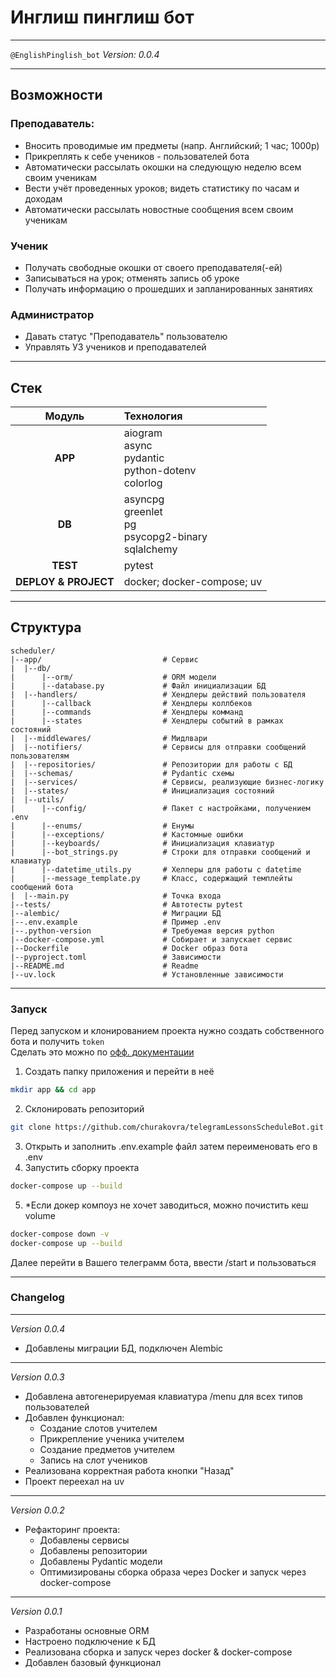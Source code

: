 # Инглиш пинглиш бот
___
`@EnglishPinglish_bot` _Version: 0.0.4_
___
## Возможности
### Преподаватель:
- Вносить проводимые им предметы (напр. Английский; 1 час; 1000р)
- Прикреплять к себе учеников - пользователей бота
- Автоматически рассылать окошки на следующую неделю всем своим ученикам
- Вести учёт проведенных уроков; видеть статистику по часам и доходам
- Автоматически рассылать новостные сообщения всем своим ученикам
### Ученик
- Получать свободные окошки от своего преподавателя(-ей)
- Записываться на урок; отменять запись об уроке
- Получать информацию о прошедших и запланированных занятиях
### Администратор
- Давать статус "Преподаватель" пользователю
- Управлять УЗ учеников и преподавателей
___
## Стек

|        Модуль        | Технология                                                         |
|:--------------------:|:-------------------------------------------------------------------|
|       **APP**        | aiogram  <br>async  <br>pydantic  <br>python-dotenv <br>colorlog   |
|        **DB**        | asyncpg  <br>greenlet  <br>pg  <br>psycopg2-binary  <br>sqlalchemy |
|       **TEST**       | pytest                                                             |
| **DEPLOY & PROJECT** | docker; docker-compose; uv                                         |
___
## Структура 
```
scheduler/
|--app/                           # Сервис
|  |--db/
|      |--orm/                    # ORM модели
|      |--database.py             # Файл инициализации БД
|  |--handlers/                   # Хендлеры действий пользователя
|      |--callback                # Хендлеры коллбеков
|      |--commands                # Хендлеры комманд
|      |--states                  # Хендлеры событий в рамках состояний
|  |--middlewares/                # Мидлвари
|  |--notifiers/                  # Сервисы для отправки сообщений пользователям
|  |--repositories/               # Репозитории для работы с БД
|  |--schemas/                    # Pydantic схемы
|  |--services/                   # Сервисы, реализующие бизнес-логику
|  |--states/                     # Инициализация состояний
|  |--utils/
|      |--config/                 # Пакет с настройками, получением .env
|      |--enums/                  # Енумы
|      |--exceptions/             # Кастомные ошибки
|      |--keyboards/              # Инициализация клавиатур
|      |--bot_strings.py          # Строки для отправки сообщений и клавиатур
|      |--datetime_utils.py       # Хелперы для работы с datetime
|      |--message_template.py     # Класс, содержащий темплейты сообщений бота
|  |--main.py                     # Точка входа
|--tests/                         # Автотесты pytest
|--alembic/                       # Миграции БД
|--.env.example                   # Пример .env
|--.python-version                # Требуемая версия python
|--docker-compose.yml             # Собирает и запускает сервис
|--Dockerfile                     # Docker образ бота
|--pyproject.toml                 # Зависимости
|--README.md                      # Readme
|--uv.lock                        # Установленные зависимости
```
___
### Запуск
Перед запуском и клонированием проекта нужно создать собственного бота и получить `token`  
Сделать это можно по [офф. документации](https://core.telegram.org/bots/api#authorizing-your-bot)

1. Создать папку приложения и перейти в неё  
```bash
mkdir app && cd app
```
2. Склонировать репозиторий  
```bash
git clone https://github.com/churakovra/telegramLessonsScheduleBot.git .
```
3. Открыть и заполнить .env.example файл затем переименовать его в .env
4. Запустить сборку проекта
```bash
docker-compose up --build
```
5. *Если докер компоуз не хочет заводиться, можно почистить кеш volume
```bash
docker-compose down -v
docker-compose up --build
```
Далее перейти в Вашего телеграмм бота, ввести /start и пользоваться

___
### Changelog
___
_Version 0.0.4_
- Добавлены миграции БД, подключен Alembic
___
_Version 0.0.3_
- Добавлена автогенерируемая клавиатура /menu для всех типов пользователей
- Добавлен функционал:
  - Создание слотов учителем
  - Прикрепление ученика учителем
  - Создание предметов учителем
  - Запись на слот учеников
- Реализована корректная работа кнопки "Назад"
- Проект переехал на uv
___
_Version 0.0.2_
- Рефакторинг проекта:
  - Добавлены сервисы
  - Добавлены репозитории
  - Добавлены Pydantic модели
  - Оптимизированы сборка образа через Docker и запуск через docker-compose
___
_Version 0.0.1_
- Разработаны основные ORM
- Настроено подключение к БД
- Реализована сборка и запуск через docker & docker-compose
- Добавлен базовый функционал
